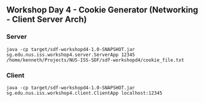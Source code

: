 ## Workshop Day 4 - Cookie Generator (Networking - Client Server Arch)

### Server 
```
java -cp target/sdf-workshopd4-1.0-SNAPSHOT.jar sg.edu.nus.iss.workshop4.server.ServerApp 12345 /home/kenneth/Projects/NUS-ISS-SDF/sdf-workshopd4/cookie_file.txt
```

### Client

```
java -cp target/sdf-workshopd4-1.0-SNAPSHOT.jar sg.edu.nus.iss.workshop4.client.ClientApp localhost:12345
```